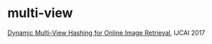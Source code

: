 # multi-view
[Dynamic Multi-View Hashing for Online Image Retrieval](https://eprints.lancs.ac.uk/id/eprint/87896/), IJCAI 2017
